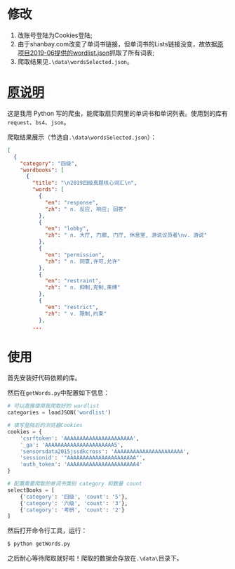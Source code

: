 # 修改
1. 改账号登陆为Cookies登陆;
2. 由于shanbay.com改变了单词书链接，但单词书的Lists链接没变，故依据[原项目2019-06提供的wordlist.json](https://github.com/likeke1997/getWordsFromShanbay)抓取了所有词表;
3. 爬取结果见`.\data\wordsSelected.json`。


# [原说明](https://github.com/likeke1997/getWordsFromShanbay)

这是我用 Python 写的爬虫，能爬取扇贝网里的单词书和单词列表。使用到的库有`request`、`bs4`、`json`。

爬取结果展示（节选自`.\data\wordsSelected.json`）：

```json
[
  {
    "category": "四级",
    "wordbooks": [
      {
        "title": "\n2019四级真题核心词汇\n",
        "words": [
          {
            "en": "response",
            "zh": " n. 反应, 响应; 回答"
          },
          {
            "en": "lobby",
            "zh": " n. 大厅, 门廊, 门厅, 休息室, 游说议员者\nv. 游说"
          },
          {
            "en": "permission",
            "zh": " n. 同意,许可,允许"
          },
          {
            "en": "restraint",
            "zh": " n. 抑制,克制,束缚"
          },
          {
            "en": "restrict",
            "zh": " v. 限制,约束"
          },
        ...
```

# 使用

首先安装好代码依赖的库。

然后在`getWords.py`中配置如下信息：

```python
# 可以直接使用我爬取好的 wordlist
categories = loadJSON('wordlist')

# 填写登陆后的浏览器Cookies
cookies = {
    'csrftoken': 'AAAAAAAAAAAAAAAAAAAAAA',
    '_ga': 'AAAAAAAAAAAAAAAAAAAAAA5',
    'sensorsdata2015jssdkcross': 'AAAAAAAAAAAAAAAAAAAAAA',
    'sessionid': '"AAAAAAAAAAAAAAAAAAAAAA"',
    'auth_token': 'AAAAAAAAAAAAAAAAAAAAAA4'
}

# 配置需要爬取的单词书类别 category 和数量 count
selectBooks = [
    {'category': '四级', 'count': '5'},
    {'category': '六级', 'count': '3'},
    {'category': '考研', 'count': '2'}
]
```

然后打开命令行工具，运行：
```bash
$ python getWords.py
```

之后耐心等待爬取就好啦！爬取的数据会存放在`.\data\`目录下。
